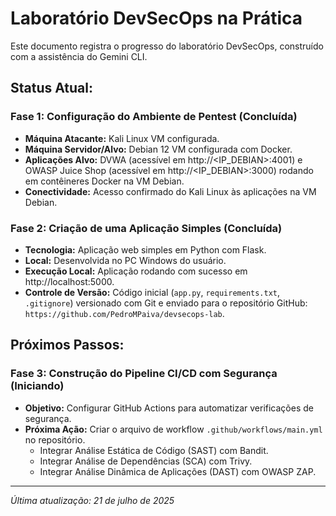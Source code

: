 # Laboratório DevSecOps na Prática

Este documento registra o progresso do laboratório DevSecOps, construído com a assistência do Gemini CLI.

## Status Atual:

### Fase 1: Configuração do Ambiente de Pentest (Concluída)
-   **Máquina Atacante:** Kali Linux VM configurada.
-   **Máquina Servidor/Alvo:** Debian 12 VM configurada com Docker.
-   **Aplicações Alvo:** DVWA (acessível em http://<IP_DEBIAN>:4001) e OWASP Juice Shop (acessível em http://<IP_DEBIAN>:3000) rodando em contêineres Docker na VM Debian.
-   **Conectividade:** Acesso confirmado do Kali Linux às aplicações na VM Debian.

### Fase 2: Criação de uma Aplicação Simples (Concluída)
-   **Tecnologia:** Aplicação web simples em Python com Flask.
-   **Local:** Desenvolvida no PC Windows do usuário.
-   **Execução Local:** Aplicação rodando com sucesso em http://localhost:5000.
-   **Controle de Versão:** Código inicial (`app.py`, `requirements.txt`, `.gitignore`) versionado com Git e enviado para o repositório GitHub: `https://github.com/PedroMPaiva/devsecops-lab`.

## Próximos Passos:

### Fase 3: Construção do Pipeline CI/CD com Segurança (Iniciando)
-   **Objetivo:** Configurar GitHub Actions para automatizar verificações de segurança.
-   **Próxima Ação:** Criar o arquivo de workflow `.github/workflows/main.yml` no repositório.
    -   Integrar Análise Estática de Código (SAST) com Bandit.
    -   Integrar Análise de Dependências (SCA) com Trivy.
    -   Integrar Análise Dinâmica de Aplicações (DAST) com OWASP ZAP.

---
*Última atualização: 21 de julho de 2025*
